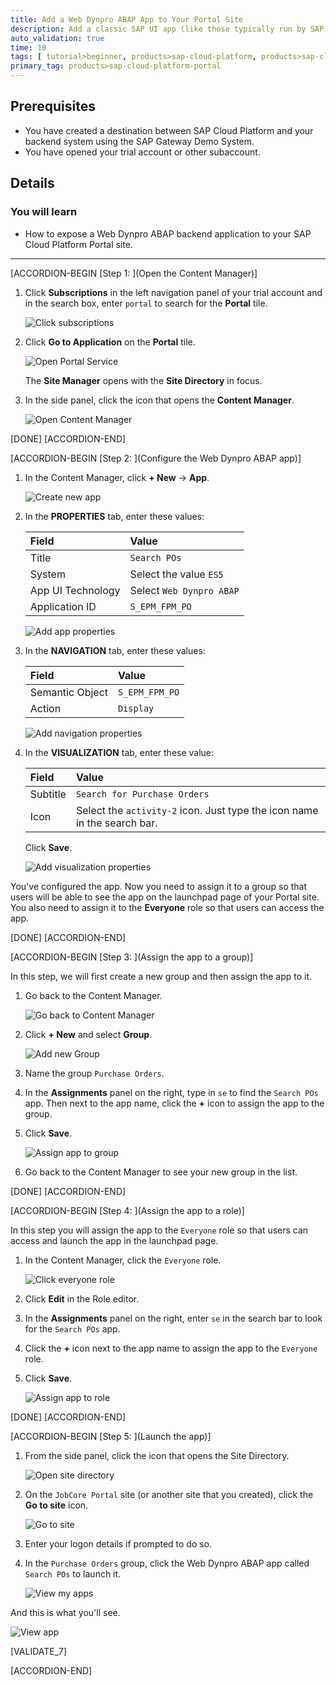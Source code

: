 ```yaml
---
title: Add a Web Dynpro ABAP App to Your Portal Site
description: Add a classic SAP UI app (like those typically run by SAP customers on the data center backends), to an SAP Cloud Platform Portal site.
auto_validation: true
time: 10
tags: [ tutorial>beginner, products>sap-cloud-platform, products>sap-cloud-platform-for-the-cloud-foundry-environment]
primary_tag: products>sap-cloud-platform-portal
---
```


## Prerequisites
- You have created a destination between SAP Cloud Platform and your backend system using the SAP Gateway Demo System.
- You have opened your trial account or other subaccount.




## Details
### You will learn
  - How to expose a Web Dynpro ABAP backend application to your SAP Cloud Platform Portal site.

---

[ACCORDION-BEGIN [Step 1: ](Open the Content Manager)]

1. Click **Subscriptions** in the left navigation panel of your trial account and in the search box, enter `portal` to search for the **Portal** tile.

    ![Click subscriptions](1-click-subscriptions.png)

2. Click **Go to Application** on the **Portal** tile.

    ![Open Portal Service](2-go-to-application.png)

    The **Site Manager** opens with the **Site Directory** in focus.

4. In the side panel, click the icon that opens the **Content Manager**.

    ![Open Content Manager](3-open-content-manager.png)

[DONE]
[ACCORDION-END]

[ACCORDION-BEGIN [Step 2: ](Configure the Web Dynpro ABAP app)]

1.  In the Content Manager, click **+ New** -> **App**.

    ![Create new app](4-new-app.png)

2. In the **PROPERTIES** tab, enter these values:

    |  Field     | Value
    |  :------------- | :-------------
    |  Title           | `Search POs`
    |  System          | Select the value `ES5`
    |  App UI Technology    | Select `Web Dynpro ABAP`
    |  Application ID           | `S_EPM_FPM_PO`

    ![Add app properties](5-app-properties.png)

3. In the **NAVIGATION** tab, enter these values:

    |  Field     | Value
    |  :------------- | :-------------
    |  Semantic Object           | `S_EPM_FPM_PO`
    |  Action          | `Display`

    ![Add navigation properties](6-navigation-properties.png)

4. In the **VISUALIZATION** tab, enter these value:

    |  Field     | Value
    |  :------------- | :-------------
    |  Subtitle           | `Search for Purchase Orders`
    |  Icon          | Select the `activity-2` icon. Just type the icon name in the search bar.

    Click **Save**.

    ![Add visualization properties](7-visualization-properties.png)

You've configured the app. Now you need to assign it to a group so that users will be able to see the app on the launchpad page of your Portal site. You also need to assign it to the **Everyone** role so that users can access the app.  

[DONE]
[ACCORDION-END]


[ACCORDION-BEGIN [Step 3: ](Assign the app to a group)]

In this step, we will first create a new group and then assign the app to it.

1. Go back to the Content Manager.

    ![Go back to Content Manager](8-go-to-content-manager.png)

2. Click **+ New** and select **Group**.

    ![Add new Group](9-add-group.png)

3. Name the group `Purchase Orders`.

4. In the **Assignments** panel on the right, type in `se` to find the `Search POs` app.  Then next to the app name, click the **+** icon to assign the app to the group.

5. Click **Save**.

    ![Assign app to group](10-assign-to-group.png)


6. Go back to the Content Manager to see your new group in the list.


[DONE]
[ACCORDION-END]

[ACCORDION-BEGIN [Step 4: ](Assign the app to a role)]

In this step you will assign the app to the `Everyone` role so that users can access and launch the app in the launchpad page.

1. In the Content Manager, click the `Everyone` role.

    ![Click everyone role](11-click-everyone-role.png)

2. Click **Edit** in the Role editor.

3. In the **Assignments** panel on the right, enter `se` in the search bar to look for the `Search POs` app.

3. Click the **+** icon next to the app name to assign the app to the `Everyone` role.

3.  Click **Save**.

    ![Assign app to role](12-assign-role.png)

[DONE]
[ACCORDION-END]

[ACCORDION-BEGIN [Step 5: ](Launch the app)]

1. From the side panel, click the icon that opens the Site Directory.

    ![Open site directory](13-open-site-directory.png)

2. On the `JobCore Portal` site (or another site that you created), click the **Go to site** icon.

    ![Go to site](14-go-to-site.png)

3. Enter your logon details if prompted to do so.

4. In the `Purchase Orders` group, click the Web Dynpro ABAP app called `Search POs` to launch it.

    ![View my apps](15-my-apps.png)

And this is what you'll see.

  ![View app](16-web-dynpro-app.png)

[VALIDATE_7]

[ACCORDION-END]
